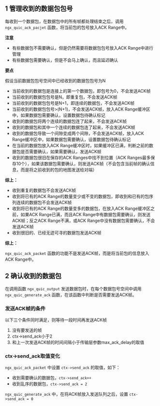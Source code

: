 ## 1 管理收到的数据包包号
每收到一个数据包，在数据包中的所有帧都处理结束之后，调用`ngx_quic_ack_pacjet` 函数，将当前包的包号放入ACK Range中。

**注意**
- 有些数据包不需要确认，但是仍然需要将数据包包号放入ACK Range中进行管理
- 有些数据包需要确认，但是不会马上确认，而且延迟确认

**要点**

假设当前数据包包号空间中已经收到的数据包包号为N
- 当前收到的数据包是连接上的第一个数据包，即包号为0，不会发送ACK帧
- 当前收到的数据包包号是N，即重复包，不会发送ACK帧
- 当前收到的数据包包号是N+1，即连续的数据包，不会发送ACK帧
- 当前收到的数据包包号>(N+1)，不会发送ACK帧，放入ACK Range缓冲区中，如果数据包需要确认，设置数据包待确认标记
- 收到的数据包将两个连续的数据包连了起来，不会发送ACK帧
- 收到的数据包和其中一个连续的数据包连了起来，不会发送ACK帧
- 收到的数据包导致一个间隙变成两个间隙，不会发送ACK帧，放入ACK Range缓冲区中，如果数据包需要确认，设置数据包待确认标记
- 在当前的数据包放入ACK Range缓冲区时，如果缓冲区已满，判断之前的数据包是否需要确认，如果需要确认，发送ACK帧
- 收到的数据包很旧在保存的ACK Ranges中找不到位置（ACK Ranges最多保存10个），如果该数据包需要确认，则发送ACK帧（不会包含当前帧的确认信息，而是将之前收到的包的地图发送给对端）

**综上：**
- 收到重复的数据包不会发送ACK帧
- 收到将已有的ACK Range的数量变少或不变的数据包，即收到和已有的包序列连续的数据包不会发送ACK帧
- 收到将已有的ACK Range的数量变多的数据包，在放入ACK Range缓冲区之前，如果ACK Range已满，而且ACK Range中有数据包需要确认，则发送ACK帧；反之ACK Range不满，或ACK Range中没有数据包需要确认，不会发送ACK帧
- 收到很旧的、已经无迹可寻的数据包发送ACK帧

**综上：**

`ngx_quic_ack_packet` 函数的功能不是发送ACK帧，而是将当前包的信息放入ACK Range中。

## 2 确认收到的数据包
在调用函数 `ngx_quic_output` 发送数据包时，在每个数据包号空间中调用 `ngx_quic_generate_ack` 函数，在该函数中判断是否需要发送ACK帧。

### 发送ACK帧的条件
以下三个条件同时满足，则等待一段时间再发送ACK帧
1. 没有要发送的帧
2. ctx->send_ack小于2
3. 和上一次发送ACK帧的时间间隔小于传输层参数max_ack_delay的取值

### ctx->send_ack取值变化
`ngx_quic_ack_packet` 中设置 `ctx->send_ack` 的取值，如下：
- 收到需要确认的数据包，`ctx->send_ack++`
- 收到乱序的数据包，`ctx->send_ack = 2`

`ngx_quic_generate_ack` 中，在将ACK帧放入发送队列之后，设置 `ctx->send_ack = 0`
